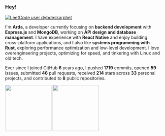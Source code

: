 ### Hey!

[![LeetCode user dybdeskarphet](https://img.shields.io/badge/dynamic/json?style=flat-square&labelColor=151515&color=%23ffa116&label=Solved&query=solved&url=https%3A%2F%2Fleetcode-badge.vercel.app%2Fapi%2Fusers%2Fdybdeskarphet&logo=leetcode&logoColor=yellow)](https://leetcode.com/dybdeskarphet/)

I'm **Arda**, a developer currently focusing on **backend development** with **Express.js** and **MongoDB**, working on **API design and database management**. I have experience with **React Native** and enjoy building cross-platform applications, and I also like **systems programming with Rust**, exploring performance optimization and low-level development. I love overengineering projects, optimizing for speed, and tinkering with Linux and old tech.

Ever since I joined GitHub **6** years ago, I pushed **1719** commits, opened **59** issues, submitted **46** pull requests, received **214** stars across **33** personal projects, and contributed to **8** public repositories.

<img height=150 align='center' src="https://github-readme-stats.vercel.app/api/top-langs/?username=dybdeskarphet&layout=compact&theme=dark&hide_border=true&exclude_repo=dotfiles,dybdeskarphet.github.io,xcorners,ranger_devicons"/> <img height=150 align='center' src='https://github-readme-stats.vercel.app/api?username=dybdeskarphet&show_icons=true&theme=dark&hide_border=true'/>
